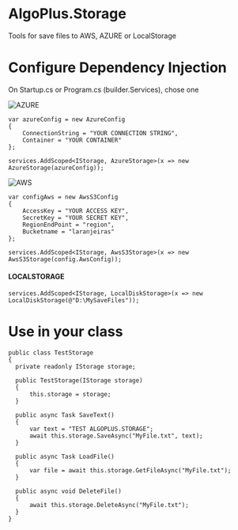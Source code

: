 # AlgoPlus.Storage
Tools for save files to AWS, AZURE or LocalStorage

# Configure Dependency Injection

On Startup.cs or Program.cs (builder.Services), chose one

![AZURE](https://img.shields.io/badge/microsoft%20azure-0089D6?style=for-the-badge&logo=microsoft-azure&logoColor=white)

```
var azureConfig = new AzureConfig
{
    ConnectionString = "YOUR CONNECTION STRING",
    Container = "YOUR CONTAINER"
};

services.AddScoped<IStorage, AzureStorage>(x => new AzureStorage(azureConfig));
```

![AWS](https://img.shields.io/badge/Amazon_AWS-FF9900?style=for-the-badge&logo=amazonaws&logoColor=white)

```
var configAws = new AwsS3Config
{
    AccessKey = "YOUR ACCESS KEY",
    SecretKey = "YOUR SECRET KEY",
    RegionEndPoint = "region",
    Bucketname = "laranjeiras"
};

services.AddScoped<IStorage, AwsS3Storage>(x => new AwsS3Storage(config.AwsConfig));
```

#### LOCALSTORAGE
```
services.AddScoped<IStorage, LocalDiskStorage>(x => new LocalDiskStorage(@"D:\MySaveFiles"));
```


# Use in your class

```
public class TestStorage
{
  private readonly IStorage storage;

  public TestStorage(IStorage storage)
  {
      this.storage = storage;
  }

  public async Task SaveText()
  {
      var text = "TEST ALGOPLUS.STORAGE";
      await this.storage.SaveAsync("MyFile.txt", text);
  }

  public async Task LoadFile()
  {
      var file = await this.storage.GetFileAsync("MyFile.txt");
  }

  public async void DeleteFile()
  {
      await this.storage.DeleteAsync("MyFile.txt");
  }
}
```
